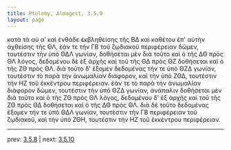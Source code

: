 ```yaml
---
title: Ptolemy, Almagest, 3.5.9
layout: page
---
```


κατὰ τὰ αὐ αʹ καὶ ἐνθάδε ἐκβληθείσης τῆς ΒΔ καὶ καθέτου ἐπ' αὐτὴν ἀχθείσης τῆς ΘΛ, ἐάν τε τὴν ΓΒ τοῦ ζῳδιακοῦ περιφέρειαν δῶμεν, τουτέστιν τὴν ὑπὸ ΘΔΛ γωνίαν, δοθήσεται μὲν διὰ τοῦτο καὶ ὁ τῆς ΔΘ πρὸς ΘΛ λόγος, δεδομένου δὲ ἐξ ἀρχῆς καὶ τοῦ τῆς ΘΔ πρὸς ΘΖ δοθήσεται καὶ ὁ τῆς ΖΘ πρὸς ΘΛ. διὰ τοῦτο δ' ἕξομεν δεδομένας τήν τε ὑπὸ ΘΖΔ γωνίαν, τουτέστιν τὸ παρὰ τὴν ἀνωμαλίαν διάφορον, καὶ τὴν ὑπὸ ΖΘΔ, τουτέστιν τὴν ΗΖ τοῦ ἐκκέντρου περιφέρειαν. ἐάν τε τὸ παρὰ τὴν ἀνωμαλίαν διάφορον δῶμεν, τουτέστιν τὴν ὑπὸ ΘΖΔ γωνίαν, ἀνάπαλιν δοθήσεται μὲν διὰ τοῦτο καὶ ὁ τῆς ΖΘ πρὸς ΘΛ λόγος, δεδομένου δ' ἐξ ἀρχῆς καὶ τοῦ τῆς ΖΘ πρὸς ΘΔ δοθήσεται καὶ ὁ τῆς ΔΘ πρὸς ΘΛ. διὰ δὲ τοῦτο δεδομένας ἕξομεν τήν τε ὑπὸ ΘΔΛ γωνίαν, τουτέστιν τὴν ΓΒ περιφέρειαν τοῦ ζῳδιακοῦ, καὶ τὴν ὑπὸ ΖΘΗ, τουτέστιν τὴν ΗΖ τοῦ ἐκκέντρου περιφέρειαν. 

---

prev: [3.5.8](../3.5.8/) | next: [3.5.10](../3.5.10/)

